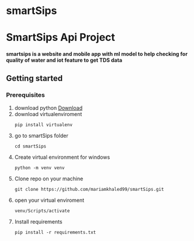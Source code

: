 # smartSips
# SmartSips Api Project
<h4> smartsips is a website and mobile app with ml model to help checking for quality of water and iot feature to get TDS data </h4>
<h2>Getting started</h2>
<h3>Prerequisites</h3>
<ol>
<li> download python <a href="https://www.python.org/downloads/">Download</a> </li>
<li> download virtualenviroment 

```shell
pip install virtualenv
```
</li>
<li>go to smartSips folder

```shell
cd smartSips
```
</li>
<li>Create virtual environment for windows

```shell
python -m venv venv
```
</li>
<li>Clone repo on your machine

```shell
git clone https://github.com/mariamkhaled99/smartSips.git
```
</li>

<li>open your virtual enviroment
  
```shell
venv/Scripts/activate
```
</li>
<li>Install requirements

```shell
pip install -r requirements.txt
```
</li>
